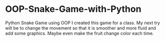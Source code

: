 # OOP-Snake-Game-with-Python
Python Snake Game using OOP
I created this game for a class. My next try will be to change the movement so that
it is smoother and more fluid and add some graphics. Maybe even make the fruit change 
color each time. 
